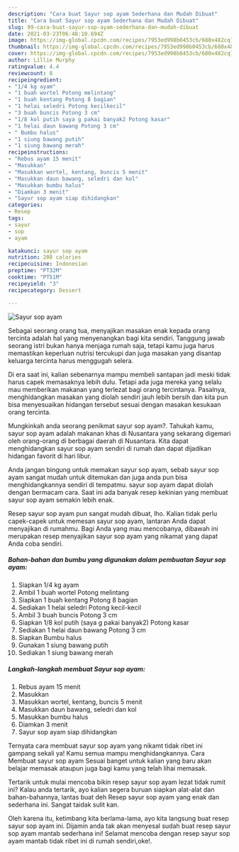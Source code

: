 ```yaml
---
description: "Cara buat Sayur sop ayam Sederhana dan Mudah Dibuat"
title: "Cara buat Sayur sop ayam Sederhana dan Mudah Dibuat"
slug: 99-cara-buat-sayur-sop-ayam-sederhana-dan-mudah-dibuat
date: 2021-03-23T06:48:10.694Z
image: https://img-global.cpcdn.com/recipes/7953ed998b0453cb/680x482cq70/sayur-sop-ayam-foto-resep-utama.jpg
thumbnail: https://img-global.cpcdn.com/recipes/7953ed998b0453cb/680x482cq70/sayur-sop-ayam-foto-resep-utama.jpg
cover: https://img-global.cpcdn.com/recipes/7953ed998b0453cb/680x482cq70/sayur-sop-ayam-foto-resep-utama.jpg
author: Lillie Murphy
ratingvalue: 4.4
reviewcount: 8
recipeingredient:
- "1/4 kg ayam"
- "1 buah wortel Potong melintang"
- "1 buah kentang Potong 8 bagian"
- "1 helai seledri Potong kecilkecil"
- "3 buah buncis Potong 3 cm"
- "1/8 kol putih saya g pakai banyak2 Potong kasar"
- "1 helai daun bawang Potong 3 cm"
- " Bumbu halus"
- "1 siung bawang putih"
- "1 siung bawang merah"
recipeinstructions:
- "Rebus ayam 15 menit"
- "Masukkan"
- "Masukkan wortel, kentang, buncis 5 menit"
- "Masukkan daun bawang, seledri dan kol"
- "Masukkan bumbu halus"
- "Diamkan 3 menit"
- "Sayur sop ayam siap dihidangkan"
categories:
- Resep
tags:
- sayur
- sop
- ayam

katakunci: sayur sop ayam 
nutrition: 208 calories
recipecuisine: Indonesian
preptime: "PT32M"
cooktime: "PT51M"
recipeyield: "3"
recipecategory: Dessert

---
```



![Sayur sop ayam](https://img-global.cpcdn.com/recipes/7953ed998b0453cb/680x482cq70/sayur-sop-ayam-foto-resep-utama.jpg)

Sebagai seorang orang tua, menyajikan masakan enak kepada orang tercinta adalah hal yang menyenangkan bagi kita sendiri. Tanggung jawab seorang istri bukan hanya menjaga rumah saja, tetapi kamu juga harus memastikan keperluan nutrisi tercukupi dan juga masakan yang disantap keluarga tercinta harus menggugah selera.

Di era  saat ini, kalian sebenarnya mampu membeli santapan jadi meski tidak harus capek memasaknya lebih dulu. Tetapi ada juga mereka yang selalu mau memberikan makanan yang terlezat bagi orang tercintanya. Pasalnya, menghidangkan masakan yang diolah sendiri jauh lebih bersih dan kita pun bisa menyesuaikan hidangan tersebut sesuai dengan masakan kesukaan orang tercinta. 



Mungkinkah anda seorang penikmat sayur sop ayam?. Tahukah kamu, sayur sop ayam adalah makanan khas di Nusantara yang sekarang digemari oleh orang-orang di berbagai daerah di Nusantara. Kita dapat menghidangkan sayur sop ayam sendiri di rumah dan dapat dijadikan hidangan favorit di hari libur.

Anda jangan bingung untuk memakan sayur sop ayam, sebab sayur sop ayam sangat mudah untuk ditemukan dan juga anda pun bisa menghidangkannya sendiri di tempatmu. sayur sop ayam dapat diolah dengan bermacam cara. Saat ini ada banyak resep kekinian yang membuat sayur sop ayam semakin lebih enak.

Resep sayur sop ayam pun sangat mudah dibuat, lho. Kalian tidak perlu capek-capek untuk memesan sayur sop ayam, lantaran Anda dapat menyajikan di rumahmu. Bagi Anda yang mau mencobanya, dibawah ini merupakan resep menyajikan sayur sop ayam yang nikamat yang dapat Anda coba sendiri.

<!--inarticleads1-->

##### Bahan-bahan dan bumbu yang digunakan dalam pembuatan Sayur sop ayam:

1. Siapkan 1/4 kg ayam
1. Ambil 1 buah wortel Potong melintang
1. Siapkan 1 buah kentang Potong 8 bagian
1. Sediakan 1 helai seledri Potong kecil-kecil
1. Ambil 3 buah buncis Potong 3 cm
1. Siapkan 1/8 kol putih (saya g pakai banyak2) Potong kasar
1. Sediakan 1 helai daun bawang Potong 3 cm
1. Siapkan  Bumbu halus
1. Gunakan 1 siung bawang putih
1. Sediakan 1 siung bawang merah




<!--inarticleads2-->

##### Langkah-langkah membuat Sayur sop ayam:

1. Rebus ayam 15 menit
1. Masukkan
1. Masukkan wortel, kentang, buncis 5 menit
1. Masukkan daun bawang, seledri dan kol
1. Masukkan bumbu halus
1. Diamkan 3 menit
1. Sayur sop ayam siap dihidangkan




Ternyata cara membuat sayur sop ayam yang nikamt tidak ribet ini gampang sekali ya! Kamu semua mampu menghidangkannya. Cara Membuat sayur sop ayam Sesuai banget untuk kalian yang baru akan belajar memasak ataupun juga bagi kamu yang telah lihai memasak.

Tertarik untuk mulai mencoba bikin resep sayur sop ayam lezat tidak rumit ini? Kalau anda tertarik, ayo kalian segera buruan siapkan alat-alat dan bahan-bahannya, lantas buat deh Resep sayur sop ayam yang enak dan sederhana ini. Sangat taidak sulit kan. 

Oleh karena itu, ketimbang kita berlama-lama, ayo kita langsung buat resep sayur sop ayam ini. Dijamin anda tak akan menyesal sudah buat resep sayur sop ayam mantab sederhana ini! Selamat mencoba dengan resep sayur sop ayam mantab tidak ribet ini di rumah sendiri,oke!.

